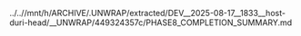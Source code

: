 ../..//mnt/h/ARCHIVE/.UNWRAP/extracted/DEV__2025-08-17__1833__host-duri-head/__UNWRAP/449324357c/PHASE8_COMPLETION_SUMMARY.md